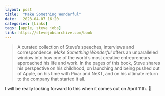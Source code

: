 ```yaml
---
layout: post
title:  "Make Something Wonderful"
date:   2023-04-07 16:20
categories: [Links]
tags: [apple, steve jobs]
link: https://stevejobsarchive.com/book
---
```


>A curated collection of Steve’s speeches, interviews and correspondence, *Make Something Wonderful* offers an unparalleled window into how one of the world’s most creative entrepreneurs approached his life and work. In the pages of this book, Steve shares his perspective on his childhood, on launching and being pushed out of Apple, on his time with Pixar and NeXT, and on his ultimate return to the company that started it all.

I will be really looking forward to this when it comes out on April 11th. 👀